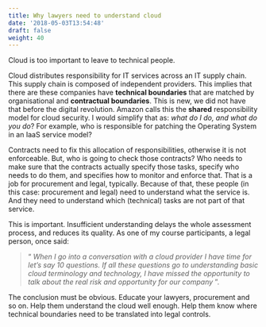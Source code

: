 ```yaml
---
title: Why lawyers need to understand cloud
date: '2018-05-03T13:54:48'
draft: false
weight: 40
---
```


Cloud is too important to leave to technical people.

Cloud distributes responsibility for IT services across an IT supply chain. This supply chain is composed of independent providers. This implies that there are these companies have **technical boundaries** that are matched by organisational and **contractual boundaries**. This is new, we did not have that before the digital revolution.
Amazon calls this the **shared** responsibility model for cloud security.
I would simplify that as:  _what do I do, and what do you do_? For example, who is responsible for patching the Operating System in an IaaS service model?

Contracts need to fix this allocation of responsibilities, otherwise it is not enforceable. But, who is going to check those contracts? Who needs to make sure that the contracts actually specify those tasks, specify who needs to do them, and specifies how to monitor and enforce that. That is a job for procurement and legal, typically.
Because of that, these people (in this case: procurement and legal) need to understand what the service is. And they need to understand which (technical) tasks are not part of that service.

This is important. Insufficient understanding delays the whole assessment process, and reduces its quality. As one of my course participants, a legal person, once said:

> “ _When I go into a conversation with a cloud provider I have time for let’s say 10 questions. If all these questions go to understanding basic cloud terminology and technology, I have missed the opportunity to talk about the real risk and opportunity for our company_ ”.

The conclusion must be obvious. Educate your lawyers, procurement and so on. Help them understand the cloud well enough. Help them know where technical boundaries need to be translated into legal controls.
